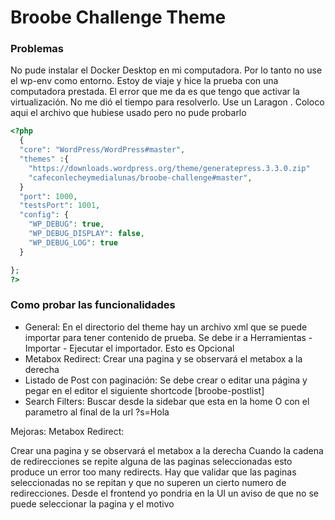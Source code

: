 # Broobe Challenge Theme

### Problemas
No pude instalar el Docker Desktop en mi computadora. Por lo tanto no use el wp-env como entorno. Estoy de viaje y hice la prueba con una computadora prestada. El error que me da es que tengo que activar la virtualización. No me dió el tiempo para resolverlo. Use un Laragon 
. Coloco aqui el archivo que hubiese usado pero no pude probarlo

```php
<?php
  {
  "core": "WordPress/WordPress#master",
  "themes" :{
    "https://downloads.wordpress.org/theme/generatepress.3.3.0.zip"
    "cafeconlecheymedialunas/broobe-challenge#master",
  }
  "port": 1000,
  "testsPort": 1001,
  "config": {
    "WP_DEBUG": true,
    "WP_DEBUG_DISPLAY": false,
    "WP_DEBUG_LOG": true
  }

};
?>
```

### Como probar las funcionalidades
- General: 
    En el directorio del theme hay un archivo xml que se puede importar para tener contenido  de prueba. Se debe ir a Herramientas - Importar - Ejecutar el importador. Esto es Opcional
- Metabox Redirect:
    Crear una pagina y se observará el metabox a la derecha
- Listado de Post con paginación:
    Se debe crear o editar una página y pegar en el editor el siguiente shortcode [broobe-postlist]
- Search Filters:
    Buscar desde la sidebar que esta en la home
    O con el parametro al final de la url ?s=Hola


Mejoras: 
Metabox Redirect:

Crear una pagina y se observará el metabox a la derecha
 Cuando la cadena de redirecciones se repite alguna de las paginas seleccionadas esto produce un error too many redirects. Hay que validar que las paginas seleccionadas no se repitan y que no superen un cierto numero de redirecciones. Desde el frontend yo pondria en la UI un aviso de que no se puede seleccionar la pagina y el motivo
